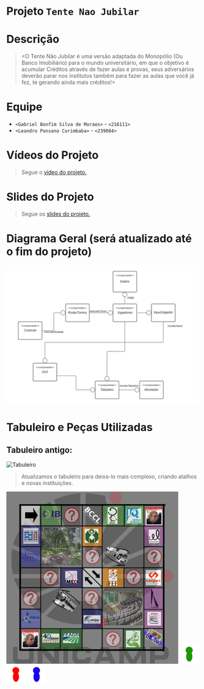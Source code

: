 # Projeto `Tente Nao Jubilar`

# Descrição

> <O Tente Não Jubilar é uma versão adaptada do Monopólio (Ou Banco Imobiliário) para o mundo universitário, em que o objetivo é acumular Créditos através de fazer aulas e provas, seus adversários deverão parar nos institutos também para fazer as aulas que você já fez, te gerando ainda mais créditos!>

# Equipe
* `<Gabriel Bonfim Silva de Moraes>` - `<216111>`
* `<Leandro Ponsano Corimbaba>` - `<239084>`

# Vídeos do Projeto

> Segue o [vídeo do projeto.](https://drive.google.com/file/d/1C1yYbuWAi0JLtMh-GVp5yADwuRK5mTpg/view?usp=sharing)

# Slides do Projeto

> Segue os [slides do projeto.](/assets/outdated_assets/TrabalhoMC322.pptx)

# Diagrama Geral (será atualizado até o fim do projeto)

![Diagrama](assets/outdated_assets/Diagrama.jpeg)

# Tabuleiro e Peças Utilizadas

## Tabuleiro antigo:

![Tabuleiro](assets/outdated_assets/tabuleiro_antigo.jpeg)

>Atualizamos o tabuleiro para deixa-lo mais complexo, criando atalhos e novas instituições.

![Tabuleiro](assets/Tabuleiro.jpg)
![Peça Verde](assets/GREEN.png)
![Peça Vermelha](assets/RED.png)
![Peça Azul](assets/BLUE.png)
